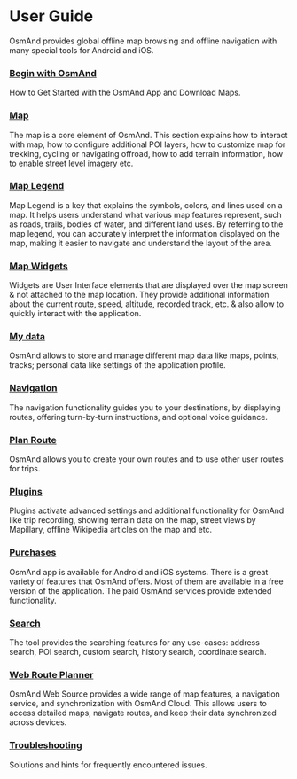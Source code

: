 # User Guide

OsmAnd provides global offline map browsing and offline navigation with many special tools for Android and iOS.


### [Begin with OsmAnd](./start-with/index.md)

How to Get Started with the OsmAnd App and Download Maps. 

### [Map](./map/index.md)

The map is a core element of OsmAnd. This section explains how to interact with map, how to configure additional POI layers, how to customize map for trekking, cycling or navigating offroad, how to add terrain information, how to enable street level imagery etc.

### [Map Legend](./map-legend/index.md)

Map Legend is a key that explains the symbols, colors, and lines used on a map. It helps users understand what various map features represent, such as roads, trails, bodies of water, and different land uses. By referring to the map legend, you can accurately interpret the information displayed on the map, making it easier to navigate and understand the layout of the area.

### [Map Widgets](./widgets/index.md)

Widgets are User Interface elements that are displayed over the map screen & not attached to the map location. They provide additional information about the current route, speed, altitude, recorded track, etc. & also allow to quickly interact with the application.

### [My data](./personal/index.md)

OsmAnd allows to store and manage different map data like maps, points, tracks; personal data like settings of the application profile.

### [Navigation](./navigation/index.md)

The navigation functionality guides you to your destinations, by displaying routes, offering turn-by-turn instructions, and optional voice guidance.


### [Plan Route](./plan-route/index.md)

OsmAnd allows you to create your own routes and to use other user routes for trips.

### [Plugins](./plugins/index.md)

Plugins activate advanced settings and additional functionality for OsmAnd like trip recording, showing terrain data on the map, street views by Mapillary, offline Wikipedia articles on the map and etc.

### [Purchases](./purchases/index.md)

OsmAnd app is available for Android and iOS systems. There is a great variety of features that OsmAnd offers. Most of them are available in a free version of the application. The paid OsmAnd services provide extended functionality.

### [Search](./search/index.md)

The tool provides the searching features for any use-cases: address search, POI search, custom search, history search, coordinate search.

### [Web Route Planner](./web/index.md)

OsmAnd Web Source provides a wide range of map features, a navigation service, and synchronization with OsmAnd Cloud. This allows users to access detailed maps, navigate routes, and keep their data synchronized across devices.

### [Troubleshooting](./troubleshooting/index.md)

Solutions and hints for frequently encountered issues.
